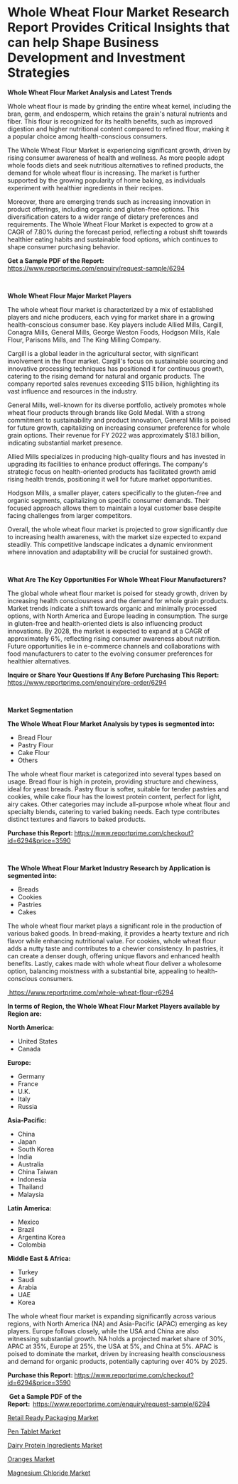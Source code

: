 <p><h1>Whole Wheat Flour Market Research Report Provides Critical Insights that can help Shape Business Development and Investment Strategies</h1></p><p><strong>Whole Wheat Flour Market Analysis and Latest Trends</strong></p>
<p><p>Whole wheat flour is made by grinding the entire wheat kernel, including the bran, germ, and endosperm, which retains the grain's natural nutrients and fiber. This flour is recognized for its health benefits, such as improved digestion and higher nutritional content compared to refined flour, making it a popular choice among health-conscious consumers.</p><p>The Whole Wheat Flour Market is experiencing significant growth, driven by rising consumer awareness of health and wellness. As more people adopt whole foods diets and seek nutritious alternatives to refined products, the demand for whole wheat flour is increasing. The market is further supported by the growing popularity of home baking, as individuals experiment with healthier ingredients in their recipes.</p><p>Moreover, there are emerging trends such as increasing innovation in product offerings, including organic and gluten-free options. This diversification caters to a wider range of dietary preferences and requirements. The Whole Wheat Flour Market is expected to grow at a CAGR of 7.80% during the forecast period, reflecting a robust shift towards healthier eating habits and sustainable food options, which continues to shape consumer purchasing behavior.</p></p>
<p><strong>Get a Sample PDF of the Report:&nbsp;</strong> <a href="https://www.reportprime.com/enquiry/request-sample/6294?utm_campaign=115&utm_medium=2&utm_source=Github&utm_content=ia&utm_term=15112024&utm_id=whole-wheat-flour">https://www.reportprime.com/enquiry/request-sample/6294</a></p>
<p>&nbsp;</p>
<p><strong>Whole Wheat Flour Major Market Players</strong></p>
<p><p>The whole wheat flour market is characterized by a mix of established players and niche producers, each vying for market share in a growing health-conscious consumer base. Key players include Allied Mills, Cargill, Conagra Mills, General Mills, George Weston Foods, Hodgson Mills, Kale Flour, Parisons Mills, and The King Milling Company.</p><p>Cargill is a global leader in the agricultural sector, with significant involvement in the flour market. Cargill's focus on sustainable sourcing and innovative processing techniques has positioned it for continuous growth, catering to the rising demand for natural and organic products. The company reported sales revenues exceeding $115 billion, highlighting its vast influence and resources in the industry.</p><p>General Mills, well-known for its diverse portfolio, actively promotes whole wheat flour products through brands like Gold Medal. With a strong commitment to sustainability and product innovation, General Mills is poised for future growth, capitalizing on increasing consumer preference for whole grain options. Their revenue for FY 2022 was approximately $18.1 billion, indicating substantial market presence.</p><p>Allied Mills specializes in producing high-quality flours and has invested in upgrading its facilities to enhance product offerings. The company's strategic focus on health-oriented products has facilitated growth amid rising health trends, positioning it well for future market opportunities.</p><p>Hodgson Mills, a smaller player, caters specifically to the gluten-free and organic segments, capitalizing on specific consumer demands. Their focused approach allows them to maintain a loyal customer base despite facing challenges from larger competitors.</p><p>Overall, the whole wheat flour market is projected to grow significantly due to increasing health awareness, with the market size expected to expand steadily. This competitive landscape indicates a dynamic environment where innovation and adaptability will be crucial for sustained growth.</p></p>
<p>&nbsp;</p>
<p><strong>What Are The Key Opportunities For Whole Wheat Flour Manufacturers?</strong></p>
<p><p>The global whole wheat flour market is poised for steady growth, driven by increasing health consciousness and the demand for whole grain products. Market trends indicate a shift towards organic and minimally processed options, with North America and Europe leading in consumption. The surge in gluten-free and health-oriented diets is also influencing product innovations. By 2028, the market is expected to expand at a CAGR of approximately 6%, reflecting rising consumer awareness about nutrition. Future opportunities lie in e-commerce channels and collaborations with food manufacturers to cater to the evolving consumer preferences for healthier alternatives.</p></p>
<p><strong>Inquire or Share Your Questions If Any Before Purchasing This Report:</strong> <a href="https://www.reportprime.com/enquiry/pre-order/6294?utm_campaign=115&utm_medium=2&utm_source=Github&utm_content=ia&utm_term=15112024&utm_id=whole-wheat-flour">https://www.reportprime.com/enquiry/pre-order/6294</a></p>
<p>&nbsp;</p>
<p><strong>Market Segmentation</strong></p>
<p><strong>The Whole Wheat Flour Market Analysis by types is segmented into:</strong></p>
<p><ul><li>Bread Flour</li><li>Pastry Flour</li><li>Cake Flour</li><li>Others</li></ul></p>
<p><p>The whole wheat flour market is categorized into several types based on usage. Bread flour is high in protein, providing structure and chewiness, ideal for yeast breads. Pastry flour is softer, suitable for tender pastries and cookies, while cake flour has the lowest protein content, perfect for light, airy cakes. Other categories may include all-purpose whole wheat flour and specialty blends, catering to varied baking needs. Each type contributes distinct textures and flavors to baked products.</p></p>
<p><strong>Purchase this Report:&nbsp;</strong><a href="https://www.reportprime.com/checkout?id=6294&price=3590&utm_campaign=115&utm_medium=2&utm_source=Github&utm_content=ia&utm_term=15112024&utm_id=whole-wheat-flour">https://www.reportprime.com/checkout?id=6294&price=3590</a></p>
<p>&nbsp;</p>
<p><strong>The Whole Wheat Flour Market Industry Research by Application is segmented into:</strong></p>
<p><ul><li>Breads</li><li>Cookies</li><li>Pastries</li><li>Cakes</li></ul></p>
<p><p>The whole wheat flour market plays a significant role in the production of various baked goods. In bread-making, it provides a hearty texture and rich flavor while enhancing nutritional value. For cookies, whole wheat flour adds a nutty taste and contributes to a chewier consistency. In pastries, it can create a denser dough, offering unique flavors and enhanced health benefits. Lastly, cakes made with whole wheat flour deliver a wholesome option, balancing moistness with a substantial bite, appealing to health-conscious consumers.</p></p>
<p><a href="https://www.reportprime.com/whole-wheat-flour-r6294?utm_campaign=115&utm_medium=2&utm_source=Github&utm_content=ia&utm_term=15112024&utm_id=whole-wheat-flour">&nbsp;https://www.reportprime.com/whole-wheat-flour-r6294</a></p>
<p><strong>In terms of Region, the Whole Wheat Flour Market Players available by Region are:</strong></p>
<p>
    <p> <strong> North America: </strong>
        <ul>
            <li>United States</li>
            <li>Canada</li>
        </ul>
        </p> 
    <p> <strong> Europe: </strong>
        <ul>
            <li>Germany</li>
            <li>France</li>
            <li>U.K.</li>
            <li>Italy</li>
            <li>Russia</li>
        </ul>
        </p> 
    <p> <strong> Asia-Pacific: </strong>
        <ul>
            <li>China</li>
            <li>Japan</li>
            <li>South Korea</li>
            <li>India</li>
            <li>Australia</li>
            <li>China Taiwan</li>
            <li>Indonesia</li>
            <li>Thailand</li>
            <li>Malaysia</li>
        </ul>
        </p> 
    <p> <strong> Latin America: </strong>
        <ul>
            <li>Mexico</li>
            <li>Brazil</li>
            <li>Argentina Korea</li>
            <li>Colombia</li>
        </ul>
        </p> 
    <p> <strong> Middle East & Africa: </strong>
        <ul>
            <li>Turkey</li>
            <li>Saudi</li>
            <li>Arabia</li>
            <li>UAE</li>
            <li>Korea</li>
        </ul>
    </p>
    </p>
<p><p>The whole wheat flour market is expanding significantly across various regions, with North America (NA) and Asia-Pacific (APAC) emerging as key players. Europe follows closely, while the USA and China are also witnessing substantial growth. NA holds a projected market share of 30%, APAC at 35%, Europe at 25%, the USA at 5%, and China at 5%. APAC is poised to dominate the market, driven by increasing health consciousness and demand for organic products, potentially capturing over 40% by 2025.</p></p>
<p><strong>Purchase this Report: </strong><a href="https://www.reportprime.com/checkout?id=6294&price=3590&utm_campaign=115&utm_medium=2&utm_source=Github&utm_content=ia&utm_term=15112024&utm_id=whole-wheat-flour">https://www.reportprime.com/checkout?id=6294&price=3590</a></p>
<p>&nbsp;<strong>Get a Sample PDF of the Report:&nbsp;&nbsp;</strong><a href="https://www.reportprime.com/enquiry/request-sample/6294?utm_campaign=115&utm_medium=2&utm_source=Github&utm_content=ia&utm_term=15112024&utm_id=whole-wheat-flour">https://www.reportprime.com/enquiry/request-sample/6294</a></p>
<p><strong></strong></p>
<p><p><a href="https://issuu.com/reportprime-2/docs/retail-ready-packaging-market-size-_af7abe0c3e849d?utm_campaign=115&utm_medium=2&utm_source=Github&utm_content=ia&utm_term=15112024&utm_id=whole-wheat-flour">Retail Ready Packaging Market</a></p><p><a href="https://www.linkedin.com/pulse/driving-forces-global-pen-tablet-market-trends-applications-regional-jdabc?utm_campaign=115&utm_medium=2&utm_source=Github&utm_content=ia&utm_term=15112024&utm_id=whole-wheat-flour">Pen Tablet Market</a></p><p><a href="https://github.com/ashepherd82/Market-Research-Report-List-6/blob/main/dairy-protein-ingredients-market.md?utm_campaign=115&utm_medium=2&utm_source=Github&utm_content=ia&utm_term=15112024&utm_id=whole-wheat-flour">Dairy Protein Ingredients Market</a></p><p><a href="https://github.com/JakirUddin651/Market-Research-Report-List-1/blob/main/oranges-market.md?utm_campaign=115&utm_medium=2&utm_source=Github&utm_content=ia&utm_term=15112024&utm_id=whole-wheat-flour">Oranges Market</a></p><p><a href="https://www.linkedin.com/pulse/magnesium-chloride-market-growth-outlook-from-2024-2031-projecting-2bqxc?utm_campaign=115&utm_medium=2&utm_source=Github&utm_content=ia&utm_term=15112024&utm_id=whole-wheat-flour">Magnesium Chloride Market</a></p></p>